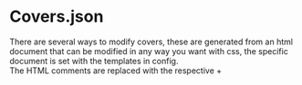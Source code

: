 # Covers.json
There are several ways to modify covers, these are generated from an html document that can be modified in any way you want with css, the specific document is set with the templates in config.  
The HTML comments are replaced with the respective +